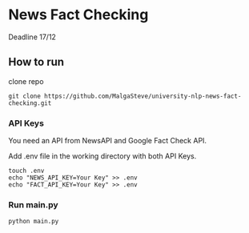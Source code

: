 # News Fact Checking

Deadline 17/12

## How to run

clone repo

```
git clone https://github.com/MalgaSteve/university-nlp-news-fact-checking.git
```

### API Keys

You need an API from NewsAPI and Google Fact Check API.

Add .env file in the working directory with both API Keys.

```
touch .env
echo "NEWS_API_KEY=Your Key" >> .env
echo "FACT_API_KEY=Your Key" >> .env
```

### Run main.py

```
python main.py
```
